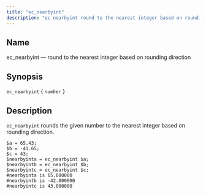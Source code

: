 ```yaml
---
title: "ec_nearbyint"
description: "ec nearbyint round to the nearest integer based on rounding direction ec nearbyint number ec nearbyint rounds the given number to the nearest integer based on rounding direction Example 16 84 ec nearbyint example..."
---
```


<a name="sieve.ref.ec_nearbyint"></a> 
## Name

ec_nearbyint — round to the nearest integer based on rounding direction

## Synopsis

`ec_nearbyint` { *`number`* }

<a name="idp30337968"></a> 
## Description

`ec_nearbyint` rounds the given number to the nearest integer based on rounding direction.

<a name="example.ec_nearbyint"></a> 


```
$a = 65.43;
$b = -41.65;
$c = 43;
$nearbyinta = ec_nearbyint $a;
$nearbyintb = ec_nearbyint $b;
$nearbyintc = ec_nearbyint $c;
#nearbyinta is 65.000000
#nearbyintb is -42.000000
#nearbyintc is 43.000000
```